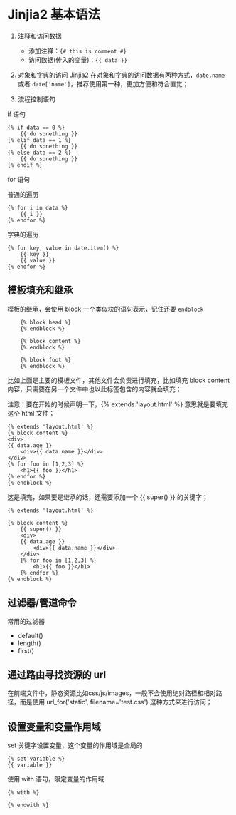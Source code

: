 # Jinjia2 基本语法

1. 注释和访问数据
    - 添加注释：`{# this is comment #}`
    - 访问数据(传入的变量)：`{{ data }}`

2. 对象和字典的访问
    Jinjia2 在对象和字典的访问数据有两种方式，`date.name` 或者 `date['name']`，推荐使用第一种，更加方便和符合直觉；

3. 流程控制语句

if 语句

```Jinjia2
{% if data == 0 %}
    {{ do sonething }}
{% elif data == 1 %}
    {{ do sonething }}
{% else data == 2 %}
    {{ do sonething }}
{% endif %}
```

for 语句

普通的遍历

```Jinjia2
{% for i in data %}
    {{ i }}
{% endfor %}
```

字典的遍历

```Jinjia2
{% for key, value in date.item() %}
    {{ key }}
    {{ value }}
{% endfor %}
```

## 模板填充和继承

模板的继承，会使用 block 一个类似块的语句表示，记住还要 `endblock`

```JInjia2
    {% block head %}
    {% endblock %}

    {% block content %}
    {% endblock %}

    {% block foot %}
    {% endblock %}
```

比如上面是主要的模板文件，其他文件会负责进行填充，比如填充 block content 内容，只需要在另一个文件中也以此标签包含的内容就会填充；

注意：要在开始的时候声明一下，{% extends 'layout.html' %} 意思就是要填充这个 html 文件；

```Jinjia2
{% extends 'layout.html' %}
{% block content %}
<div>
{{ data.age }}
    <div>{{ data.name }}</div>
</div>
{% for foo in [1,2,3] %}
    <h1>{{ foo }}</h1>
{% endfor %}
{% endblock %}
```

这是填充，如果要是继承的话，还需要添加一个 {{ super() }} 的关键字；

```Jinjia2
{% extends 'layout.html' %}

{% block content %}
    {{ super() }}
    <div>
    {{ data.age }}
        <div>{{ data.name }}</div>
    </div>
    {% for foo in [1,2,3] %}
        <h1>{{ foo }}</h1>
    {% endfor %}
{% endblock %}
```

## 过滤器/管道命令

常用的过滤器

- default()
- length()
- first()

## 通过路由寻找资源的  url

在前端文件中，静态资源比如css/js/images，一般不会使用绝对路径和相对路径，而是使用 url_for('static', filename='test.css') 这种方式来进行访问；

## 设置变量和变量作用域

set 关键字设置变量，这个变量的作用域是全局的

```Jinjia2
{% set variable %}
{{ variable }}
```

使用 with 语句，限定变量的作用域

```Jinjia2
{% with %}

{% endwith %}
```
